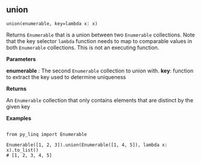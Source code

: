 ## union

`union(enumerable, key=lambda x: x)`

Returns `Enumerable` that is a union between two `Enumerable` collections. Note that the key selector `lambda` function needs to map to comparable values in both `Enumerable` collections. This is not an executing function.

**Parameters**

__enumerable__ : The second `Enumerable` collection to union with.
__key__: function to extract the key used to determine uniqueness

**Returns**

An `Enumerable` collection that only contains elements that are distinct by the given key

**Examples**

<pre><code>
from py_linq import Enumerable

Enumerable([1, 2, 3]).union(Enumerable([1, 4, 5]), lambda x: x).to_list()
# [1, 2, 3, 4, 5]
</code></pre>